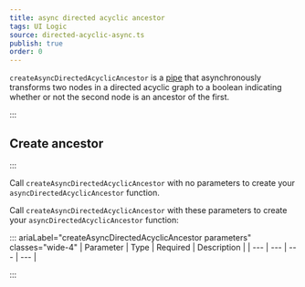 ```yaml
---
title: async directed acyclic ancestor
tags: UI Logic
source: directed-acyclic-async.ts
publish: true
order: 0
---
```


`createAsyncDirectedAcyclicAncestor` is a [pipe](/docs/logic/pipes-overview) that asynchronously transforms two nodes in a directed acyclic graph to a boolean indicating whether or not the second node is an ancestor of the first.


:::
## Create ancestor
:::

Call `createAsyncDirectedAcyclicAncestor` with no parameters to create your `asyncDirectedAcyclicAncestor` function.

Call `createAsyncDirectedAcyclicAncestor` with these parameters to create your `asyncDirectedAcyclicAncestor` function:

::: ariaLabel="createAsyncDirectedAcyclicAncestor parameters" classes="wide-4"
| Parameter | Type | Required | Description |
| --- | --- | --- | --- |

:::


